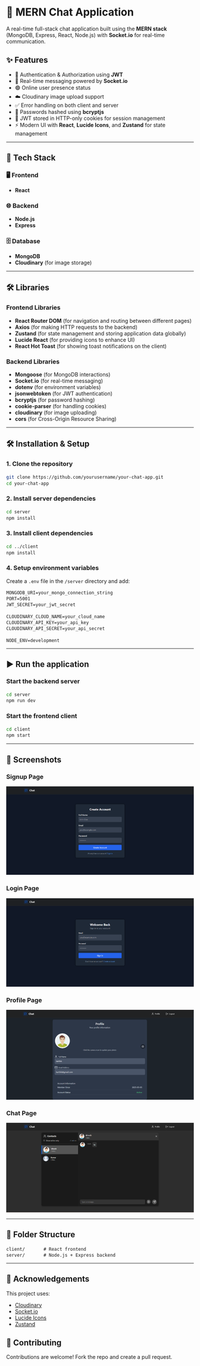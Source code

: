 # 💬 MERN Chat Application

A real-time full-stack chat application built using the **MERN stack** (MongoDB, Express, React, Node.js) with **Socket.io** for real-time communication.

## ✨ Features

- 🔐 Authentication & Authorization using **JWT**
- 👾 Real-time messaging powered by **Socket.io**
- 🟢 Online user presence status
- ☁️ Cloudinary image upload support
- ✅ Error handling on both client and server
- 🔐 Passwords hashed using **bcryptjs**
- 🍪 JWT stored in HTTP-only cookies for session management
- ⚡ Modern UI with **React**, **Lucide Icons**, and **Zustand** for state management

---

## 🚀 Tech Stack

### 🖥️ Frontend
- **React**

### 🌐 Backend
- **Node.js**
- **Express**

### 🗄️ Database
- **MongoDB**
- **Cloudinary** (for image storage)

---

## 🛠️ Libraries

### Frontend Libraries
- **React Router DOM** (for navigation and routing between different pages)
- **Axios** (for making HTTP requests to the backend)
- **Zustand** (for state management and storing application data globally)
- **Lucide React** (for providing icons to enhance UI)
- **React Hot Toast** (for showing toast notifications on the client)

### Backend Libraries
- **Mongoose** (for MongoDB interactions)
- **Socket.io** (for real-time messaging)
- **dotenv** (for environment variables)
- **jsonwebtoken** (for JWT authentication)
- **bcryptjs** (for password hashing)
- **cookie-parser** (for handling cookies)
- **cloudinary** (for image uploading)
- **cors** (for Cross-Origin Resource Sharing)

---

## 🛠️ Installation & Setup

### 1. Clone the repository

```bash
git clone https://github.com/yourusername/your-chat-app.git
cd your-chat-app
```

### 2. Install server dependencies

```bash
cd server
npm install
```

### 3. Install client dependencies

```bash
cd ../client
npm install
```

### 4. Setup environment variables

Create a `.env` file in the `/server` directory and add:

```env
MONGODB_URI=your_mongo_connection_string
PORT=5001
JWT_SECRET=your_jwt_secret

CLOUDINARY_CLOUD_NAME=your_cloud_name
CLOUDINARY_API_KEY=your_api_key
CLOUDINARY_API_SECRET=your_api_secret

NODE_ENV=development
```

---

## ▶️ Run the application

### Start the backend server

```bash
cd server
npm run dev
```

### Start the frontend client

```bash
cd client
npm start
```

---

## 📸 Screenshots

### Signup Page
![Signup Page](https://github.com/DINESHKARTHIKN/Chat_App/blob/main/Images/Screenshot%202025-05-06%20184532.png?raw=true)

### Login Page
![Login Page](https://github.com/DINESHKARTHIKN/Chat_App/blob/main/Images/Screenshot%202025-05-06%20184543.png?raw=true)

### Profile Page
![Profile Page](https://github.com/DINESHKARTHIKN/Chat_App/blob/main/Images/Screenshot%202025-05-06%20185303.png?raw=true)

### Chat Page
![Chat Page](https://github.com/DINESHKARTHIKN/Chat_App/blob/main/Images/Screenshot%202025-05-06%20185723.png?raw=true)


---

## 📂 Folder Structure

```
client/       # React frontend
server/       # Node.js + Express backend
```

---

## 🙌 Acknowledgements

This project uses:

- [Cloudinary](https://cloudinary.com/)
- [Socket.io](https://socket.io/)
- [Lucide Icons](https://lucide.dev/)
- [Zustand](https://zustand-demo.pmnd.rs/)



## 🤝 Contributing

Contributions are welcome! Fork the repo and create a pull request.
